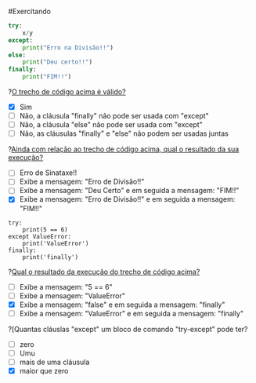 #Exercitando

``` python
try:
    x/y
except:
    print("Erro na Divisão!!")
else:    
    print("Deu certo!!")
finally:    
    print("FIM!!")
```
?[O trecho de código acima é válido?](single)
-[X] Sim
-[ ] Não, a cláusula "finally" não pode ser usada com "except" 
-[ ] Não, a cláusula "else" não pode ser usada com "except"
-[ ] Não, as cláusulas "finally" e "else" não podem ser usadas juntas

?[Ainda com relação ao trecho de código acima, qual o resultado da sua execução?](single)
-[ ] Erro de Sinataxe!!
-[ ] Exibe a mensagem: "Erro de Divisão!!" 
-[ ] Exibe a mensagem: "Deu Certo" e em seguida a mensagem: "FIM!!"
-[x] Exibe a mensagem: "Erro de Divisão!!" e em seguida a mensagem: "FIM!!"

``` phyton
try:
    print(5 == 6)
except ValueError:
    print('ValueError')
finally:
    print('finally')
``` 
?[Qual o resultado da execução do trecho de código acima?](single)
-[ ] Exibe a mensagem: "5 == 6"
-[ ] Exibe a mensagem: "ValueError" 
-[x] Exibe a mensagem: "false" e em seguida a mensagem: "finally"
-[ ] Exibe a mensagem: "ValueError" e em seguida a mensagem: "finally"

?[Quantas cláuslas "except" um bloco de comando "try-except" pode ter?
-[ ] zero
-[ ] Umu
-[ ] mais de uma cláusula
-[x] maior que zero
